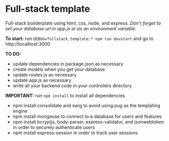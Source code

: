 # Full-stack template

Full-stack boilderplate using html, css, node, and express.
*Don't forget to set your database url in app.js or as an environment variable.*

**To start:** run `DEBUG=fullstack_template:* npm run devstart` and go to http://localhost:3000

**TO DO:**
* update dependencies in package.json as necessary
* create models when you get your database
* update routes.js as necessary
* update app.js as necessary
* write all your backend code in your controllers directory

**IMPORTANT:** run `npm install` to install all dependencies
* npm install consolidate and swig to avoid using pug as the templating engine
* npm install mongoose to connect to a database for users and features
* npm install bcryptjs, body-parser, express-validator, and jsonwebtoken in order to securely authenticate users
* npm install express-session in order to track user sessions
